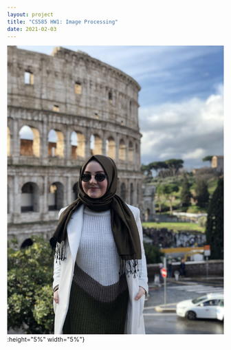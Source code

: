 ```yaml
---
layout: project
title: "CS585 HW1: Image Processing"
date: 2021-02-03
---
```


![my image](https://github.com/kubraeryilmaz/kubraeryilmaz.github.io/blob/main/pics/kubra2.jpg "my image"):height="5%" width="5%"}

